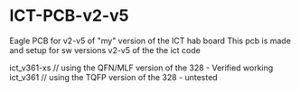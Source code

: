 # ICT-PCB-v2-v5
Eagle PCB for v2-v5 of "my" version of the ICT hab board
This pcb is made and setup for sw versions v2-v5 of the the ict code

ict_v361-xs // using the QFN/MLF version of the 328 - Verified working                                                                                
ict_v361 // using the TQFP version of the 328 - untested
